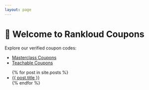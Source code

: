 ```yaml
---
layout: page
---
```


# 🎁 Welcome to Rankloud Coupons

Explore our verified coupon codes:

- [Masterclass Coupons](/wp/masterclass-coupon-codes/)
- [Teachable Coupons](/wp/teachable-coupon-codes/)

<ul>
  {% for post in site.posts %}
    <li><a href="{{ post.url }}">{{ post.title }}</a></li>
  {% endfor %}
</ul>